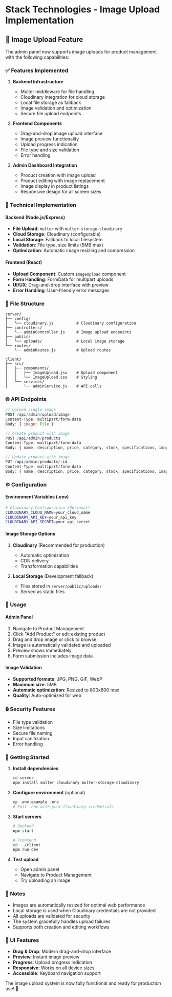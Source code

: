 # Stack Technologies - Image Upload Implementation

## 🚀 Image Upload Feature

The admin panel now supports image uploads for product management with the following capabilities:

### ✅ Features Implemented

1. **Backend Infrastructure**
   - Multer middleware for file handling
   - Cloudinary integration for cloud storage
   - Local file storage as fallback
   - Image validation and optimization
   - Secure file upload endpoints

2. **Frontend Components**
   - Drag-and-drop image upload interface
   - Image preview functionality
   - Upload progress indication
   - File type and size validation
   - Error handling

3. **Admin Dashboard Integration**
   - Product creation with image upload
   - Product editing with image replacement
   - Image display in product listings
   - Responsive design for all screen sizes

### 🔧 Technical Implementation

#### Backend (Node.js/Express)
- **File Upload**: `multer` with `multer-storage-cloudinary`
- **Cloud Storage**: Cloudinary (configurable)
- **Local Storage**: Fallback to local filesystem
- **Validation**: File type, size limits (5MB max)
- **Optimization**: Automatic image resizing and compression

#### Frontend (React)
- **Upload Component**: Custom `ImageUpload` component
- **Form Handling**: FormData for multipart uploads
- **UI/UX**: Drag-and-drop interface with preview
- **Error Handling**: User-friendly error messages

### 📁 File Structure

```
server/
├── config/
│   └── cloudinary.js          # Cloudinary configuration
├── controllers/
│   └── adminController.js     # Image upload endpoints
├── public/
│   └── uploads/               # Local image storage
└── routes/
    └── adminRoutes.js         # Upload routes

client/
├── src/
│   ├── components/
│   │   ├── ImageUpload.jsx    # Upload component
│   │   └── ImageUpload.css    # Styling
│   └── services/
│       └── adminService.js    # API calls
```

### 🌐 API Endpoints

```javascript
// Upload single image
POST /api/admin/upload/image
Content-Type: multipart/form-data
Body: { image: File }

// Create product with image
POST /api/admin/products
Content-Type: multipart/form-data
Body: { name, description, price, category, stock, specifications, image }

// Update product with image
PUT /api/admin/products/:id
Content-Type: multipart/form-data
Body: { name, description, price, category, stock, specifications, image }
```

### ⚙️ Configuration

#### Environment Variables (.env)
```bash
# Cloudinary Configuration (Optional)
CLOUDINARY_CLOUD_NAME=your_cloud_name
CLOUDINARY_API_KEY=your_api_key
CLOUDINARY_API_SECRET=your_api_secret
```

#### Image Storage Options
1. **Cloudinary** (Recommended for production)
   - Automatic optimization
   - CDN delivery
   - Transformation capabilities
   
2. **Local Storage** (Development fallback)
   - Files stored in `server/public/uploads/`
   - Served as static files

### 🎯 Usage

#### Admin Panel
1. Navigate to Product Management
2. Click "Add Product" or edit existing product
3. Drag and drop image or click to browse
4. Image is automatically validated and uploaded
5. Preview shows immediately
6. Form submission includes image data

#### Image Validation
- **Supported formats**: JPG, PNG, GIF, WebP
- **Maximum size**: 5MB
- **Automatic optimization**: Resized to 800x600 max
- **Quality**: Auto-optimized for web

### 🔒 Security Features

- File type validation
- Size limitations
- Secure file naming
- Input sanitization
- Error handling

### 🚀 Getting Started

1. **Install dependencies**
   ```bash
   cd server
   npm install multer cloudinary multer-storage-cloudinary
   ```

2. **Configure environment** (optional)
   ```bash
   cp .env.example .env
   # Edit .env with your Cloudinary credentials
   ```

3. **Start servers**
   ```bash
   # Backend
   npm start

   # Frontend
   cd ../client
   npm run dev
   ```

4. **Test upload**
   - Open admin panel
   - Navigate to Product Management
   - Try uploading an image

### 📝 Notes

- Images are automatically resized for optimal web performance
- Local storage is used when Cloudinary credentials are not provided
- All uploads are validated for security
- The system gracefully handles upload failures
- Supports both creation and editing workflows

### 🎨 UI Features

- **Drag & Drop**: Modern drag-and-drop interface
- **Preview**: Instant image preview
- **Progress**: Upload progress indication
- **Responsive**: Works on all device sizes
- **Accessible**: Keyboard navigation support

The image upload system is now fully functional and ready for production use! 🎉

